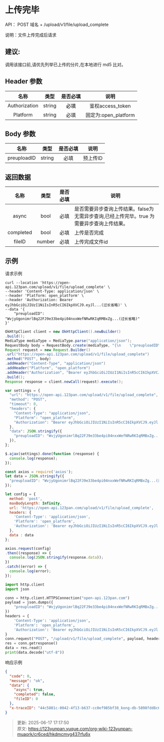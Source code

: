 # 上传完毕

API： POST   域名 + /upload/v1/file/upload_complete

说明：文件上传完成后请求

## 建议:
调用该接口前,请优先列举已上传的分片,在本地进行 md5 比对。

## Header 参数
| **名称** | **类型** | **是否必填** | **说明** |
| :---: | :---: | :---: | :---: |
| Authorization | string | <font style="color:#000000;">必填</font> | 鉴权access_token |
| Platform | string | 必填 | 固定为:open_platform |


## Body 参数
| **名称** | **类型** | **是否必填** | **说明** |
| :---: | :---: | :---: | :---: |
| preuploadID | string | 必填 | 预上传ID |


## 返回数据
| **名称** | **类型** | **是否必填** | **说明** |
| :---: | :---: | :---: | --- |
| async | bool | 必填 | 是否需要异步查询上传结果。false为无需异步查询,已经上传完毕。true 为需要异步查询上传结果。 |
| completed | bool | 必填 | 上传是否完成 |
| fileID | number | 必填 | 上传完成文件id |


## 示例
请求示例

```shell
curl --location 'https://open-api.123pan.com/upload/v1/file/upload_complete' \
--header 'Content-Type: application/json' \
--header 'Platform: open_platform' \
--header 'Authorization: Bearer eyJhbGciOiJIUzI1NiIsInR5cCI6IkpXVCJ9.eyJl...(过长省略)' \
--data '{
    "preuploadID": "WvjyUgonimrlBq22FJ9e33be4pi04nxxWefNRwRKIqRMBxZg...(过长省略)"
}'
```

```java
OkHttpClient client = new OkHttpClient().newBuilder()
.build();
MediaType mediaType = MediaType.parse("application/json");
RequestBody body = RequestBody.create(mediaType, "{\n    \"preuploadID\": \"WvjyUgonimrlBq22FJ9e33be4pi04nxxWefNRwRKIqRMBxZg...(过长省略)\"\n}");
Request request = new Request.Builder()
.url("https://open-api.123pan.com/upload/v1/file/upload_complete")
.method("POST", body)
.addHeader("Content-Type", "application/json")
.addHeader("Platform", "open_platform")
.addHeader("Authorization", "Bearer eyJhbGciOiJIUzI1NiIsInR5cCI6IkpXVCJ9.eyJl...(过长省略)")
.build();
Response response = client.newCall(request).execute();
```

```javascript
var settings = {
  "url": "https://open-api.123pan.com/upload/v1/file/upload_complete",
  "method": "POST",
  "timeout": 0,
  "headers": {
    "Content-Type": "application/json",
    "Platform": "open_platform",
    "Authorization": "Bearer eyJhbGciOiJIUzI1NiIsInR5cCI6IkpXVCJ9.eyJl...(过长省略)"
  },
  "data": JSON.stringify({
    "preuploadID": "WvjyUgonimrlBq22FJ9e33be4pi04nxxWefNRwRKIqRMBxZg...(过长省略)"
  }),
};

$.ajax(settings).done(function (response) {
  console.log(response);
});
```

```javascript
const axios = require('axios');
let data = JSON.stringify({
  "preuploadID": "WvjyUgonimrlBq22FJ9e33be4pi04nxxWefNRwRKIqRMBxZg...(过长省略)"
});

let config = {
  method: 'post',
  maxBodyLength: Infinity,
  url: 'https://open-api.123pan.com/upload/v1/file/upload_complete',
  headers: { 
    'Content-Type': 'application/json', 
    'Platform': 'open_platform', 
    'Authorization': 'Bearer eyJhbGciOiJIUzI1NiIsInR5cCI6IkpXVCJ9.eyJl...(过长省略)'
  },
  data : data
};

axios.request(config)
.then((response) => {
  console.log(JSON.stringify(response.data));
})
.catch((error) => {
  console.log(error);
});

```

```python
import http.client
import json

conn = http.client.HTTPSConnection("open-api.123pan.com")
payload = json.dumps({
    "preuploadID": "WvjyUgonimrlBq22FJ9e33be4pi04nxxWefNRwRKIqRMBxZg...(过长省略)"
})
headers = {
    'Content-Type': 'application/json',
    'Platform': 'open_platform',
    'Authorization': 'Bearer eyJhbGciOiJIUzI1NiIsInR5cCI6IkpXVCJ9.eyJl...(过长省略)'
}
conn.request("POST", "/upload/v1/file/upload_complete", payload, headers)
res = conn.getresponse()
data = res.read()
print(data.decode("utf-8"))
```

响应示例

```json
{
  "code": 0,
  "message": "ok",
  "data": {
    "async": true,
    "completed": false,
    "fileID": 0
  },
  "x-traceID": "44c5801c-0042-4f13-b637-cc0ef985bf38_kong-db-5898fdd8c6-d258b"
}
```



> 更新: 2025-06-17 17:17:50  
> 原文: <https://123yunpan.yuque.com/org-wiki-123yunpan-muaork/cr6ced/hkdmcmvg437rfu6x>